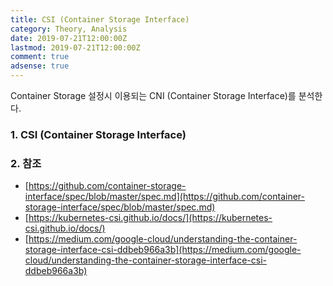 ```yaml
---
title: CSI (Container Storage Interface)
category: Theory, Analysis
date: 2019-07-21T12:00:00Z
lastmod: 2019-07-21T12:00:00Z
comment: true
adsense: true
---
```


Container Storage 설정시 이용되는 CNI (Container Storage Interface)를 분석한다.

### 1. CSI (Container Storage Interface)

### 2. 참조

* [https://github.com/container-storage-interface/spec/blob/master/spec.md](https://github.com/container-storage-interface/spec/blob/master/spec.md)
* [https://kubernetes-csi.github.io/docs/](https://kubernetes-csi.github.io/docs/)
* [https://medium.com/google-cloud/understanding-the-container-storage-interface-csi-ddbeb966a3b](https://medium.com/google-cloud/understanding-the-container-storage-interface-csi-ddbeb966a3b)


